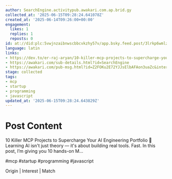 ```yaml
---
author: SearchEngine.activitypub.awakari.com.ap.brid.gy
collected_at: '2025-06-15T09:28:24.641078Z'
created_at: '2025-06-14T09:26:00+00:00'
engagement:
  likes: 1
  replies: 1
  reposts: 0
id: at://did:plc:5vwjnzaibnwscbbcvkzhy57v/app.bsky.feed.post/3lrkp6wmlzb62
language: latin
links:
- https://dev.to/er-raj-aryan/10-killer-mcp-projects-to-supercharge-your-ai-engineering-portfolio-286l
- https://awakari.com/sub-details.html?id=SearchEngine
- https://awakari.com/pub-msg.html?id=Z2FOKu2E72YJJsElbAFAon3uaZc&interestId=SearchEngine
stage: collected
tags:
- mcp
- startup
- programming
- javascript
updated_at: '2025-06-15T09:28:24.643829Z'
---
```


# Post Content

10 Killer MCP Projects to Supercharge Your AI Engineering Portfolio 🚀 Learning AI isn't just theory — it's about building real tools. Fast. In this post, I’m giving you 10 hands-on M...

#mcp #startup #programming #javascript

Origin | Interest | Match